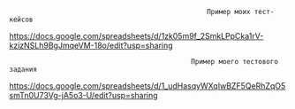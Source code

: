                                                       Пример моих тест-кейсов

https://docs.google.com/spreadsheets/d/1zk05m9f_2SmkLPpCka1rV-kzizNSLh9BgJmqeVM-18o/edit?usp=sharing

                                                  Пример моего тестового задания

https://docs.google.com/spreadsheets/d/1_udHasqyWXqIwBZF5QeRhZqO5smTn0U73Vg-jA5o3-U/edit?usp=sharing
